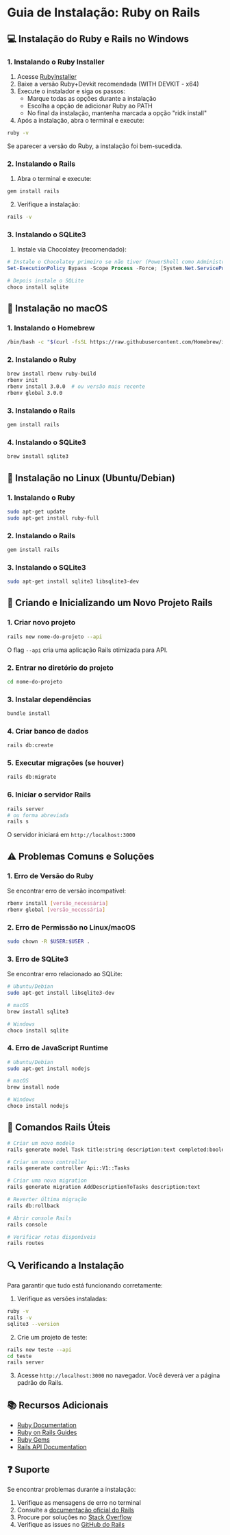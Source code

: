 # Guia de Instalação: Ruby on Rails

## 💻 Instalação do Ruby e Rails no Windows

### 1. Instalando o Ruby Installer

1. Acesse [RubyInstaller](https://rubyinstaller.org/downloads/)
2. Baixe a versão Ruby+Devkit recomendada (WITH DEVKIT - x64)
3. Execute o instalador e siga os passos:
   - Marque todas as opções durante a instalação
   - Escolha a opção de adicionar Ruby ao PATH
   - No final da instalação, mantenha marcada a opção "ridk install"
4. Após a instalação, abra o terminal e execute:
```bash
ruby -v
```
Se aparecer a versão do Ruby, a instalação foi bem-sucedida.

### 2. Instalando o Rails

1. Abra o terminal e execute:
```bash
gem install rails
```

2. Verifique a instalação:
```bash
rails -v
```

### 3. Instalando o SQLite3

1. Instale via Chocolatey (recomendado):
```powershell
# Instale o Chocolatey primeiro se não tiver (PowerShell como Administrador)
Set-ExecutionPolicy Bypass -Scope Process -Force; [System.Net.ServicePointManager]::SecurityProtocol = [System.Net.ServicePointManager]::SecurityProtocol -bor 3072; iex ((New-Object System.Net.WebClient).DownloadString('https://community.chocolatey.org/install.ps1'))

# Depois instale o SQLite
choco install sqlite
```

## 🍎 Instalação no macOS

### 1. Instalando o Homebrew
```bash
/bin/bash -c "$(curl -fsSL https://raw.githubusercontent.com/Homebrew/install/HEAD/install.sh)"
```

### 2. Instalando o Ruby
```bash
brew install rbenv ruby-build
rbenv init
rbenv install 3.0.0  # ou versão mais recente
rbenv global 3.0.0
```

### 3. Instalando o Rails
```bash
gem install rails
```

### 4. Instalando o SQLite3
```bash
brew install sqlite3
```

## 🐧 Instalação no Linux (Ubuntu/Debian)

### 1. Instalando o Ruby
```bash
sudo apt-get update
sudo apt-get install ruby-full
```

### 2. Instalando o Rails
```bash
gem install rails
```

### 3. Instalando o SQLite3
```bash
sudo apt-get install sqlite3 libsqlite3-dev
```

## 🚀 Criando e Inicializando um Novo Projeto Rails

### 1. Criar novo projeto
```bash
rails new nome-do-projeto --api
```
O flag `--api` cria uma aplicação Rails otimizada para API.

### 2. Entrar no diretório do projeto
```bash
cd nome-do-projeto
```

### 3. Instalar dependências
```bash
bundle install
```

### 4. Criar banco de dados
```bash
rails db:create
```

### 5. Executar migrações (se houver)
```bash
rails db:migrate
```

### 6. Iniciar o servidor Rails
```bash
rails server
# ou forma abreviada
rails s
```
O servidor iniciará em `http://localhost:3000`

## ⚠️ Problemas Comuns e Soluções

### 1. Erro de Versão do Ruby
Se encontrar erro de versão incompatível:
```bash
rbenv install [versão_necessária]
rbenv global [versão_necessária]
```

### 2. Erro de Permissão no Linux/macOS
```bash
sudo chown -R $USER:$USER .
```

### 3. Erro de SQLite3
Se encontrar erro relacionado ao SQLite:
```bash
# Ubuntu/Debian
sudo apt-get install libsqlite3-dev

# macOS
brew install sqlite3

# Windows
choco install sqlite
```

### 4. Erro de JavaScript Runtime
```bash
# Ubuntu/Debian
sudo apt-get install nodejs

# macOS
brew install node

# Windows
choco install nodejs
```

## 📝 Comandos Rails Úteis

```bash
# Criar um novo modelo
rails generate model Task title:string description:text completed:boolean

# Criar um novo controller
rails generate controller Api::V1::Tasks

# Criar uma nova migration
rails generate migration AddDescriptionToTasks description:text

# Reverter última migração
rails db:rollback

# Abrir console Rails
rails console

# Verificar rotas disponíveis
rails routes
```

## 🔍 Verificando a Instalação

Para garantir que tudo está funcionando corretamente:

1. Verifique as versões instaladas:
```bash
ruby -v
rails -v
sqlite3 --version
```

2. Crie um projeto de teste:
```bash
rails new teste --api
cd teste
rails server
```

3. Acesse `http://localhost:3000` no navegador. Você deverá ver a página padrão do Rails.

## 📚 Recursos Adicionais

- [Ruby Documentation](https://www.ruby-lang.org/en/documentation/)
- [Ruby on Rails Guides](https://guides.rubyonrails.org/)
- [Ruby Gems](https://rubygems.org/)
- [Rails API Documentation](https://api.rubyonrails.org/)

## ❓ Suporte

Se encontrar problemas durante a instalação:

1. Verifique as mensagens de erro no terminal
2. Consulte a [documentação oficial do Rails](https://guides.rubyonrails.org/)
3. Procure por soluções no [Stack Overflow](https://stackoverflow.com/)
4. Verifique as issues no [GitHub do Rails](https://github.com/rails/rails/issues)